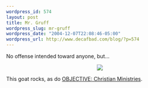 ```yaml
--- 
wordpress_id: 574
layout: post
title: Mr. Gruff
wordpress_slug: mr-gruff
wordpress_date: "2004-12-07T22:08:46-05:00"
wordpress_url: http://www.decafbad.com/blog/?p=574
---
```

No offense intended toward anyone, but...

<div align="center"><a href="http://www.cafepress.com/objectivemin.14663010?zoom=yes#zoom"><img src="http://zoom.cafepress.com/9/5724969_zoom.jpg" border="0" /></a></div>

This goat rocks, as do <a href="http://objective.jesussave.us/">OBJECTIVE: Christian Ministries</a>.
